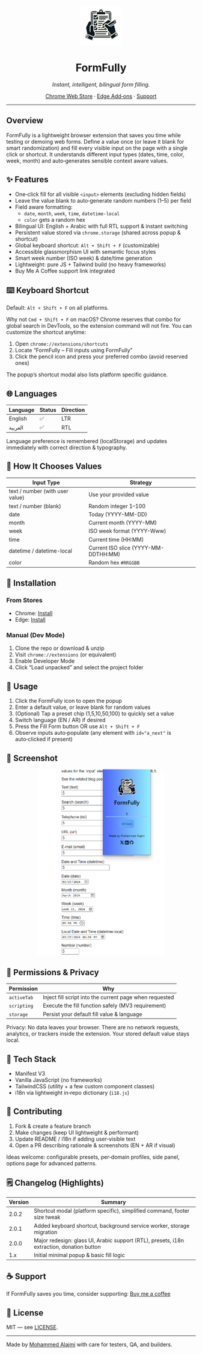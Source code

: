 <div align="center">
	<img src="./icon.png" width="108" alt="FormFully icon" />
	<h1>FormFully</h1>
	<p><em>Instant, intelligent, bilingual form filling.</em></p>
	<a href="https://chromewebstore.google.com/detail/formfully/ojlpggfkjhgadcjdmkgdmpilhmnghlmj" target="_blank">Chrome Web Store</a>
	·
	<a href="https://microsoftedge.microsoft.com/addons/detail/formfully/giahhadiaaljamhigkeggghcadfnofce" target="_blank">Edge Add‑ons</a>
	·
	<a href="https://buymeacoffee.com/devm7mdali" target="_blank">Support</a>
</div>

---

## Overview
FormFully is a lightweight browser extension that saves you time while testing or demoing web forms. Define a value once (or leave it blank for smart randomization) and fill every visible input on the page with a single click or shortcut. It understands different input types (dates, time, color, week, month) and auto‑generates sensible context aware values.

## ✨ Features
- One‑click fill for all visible `<input>` elements (excluding hidden fields)
- Leave the value blank to auto‑generate random numbers (1–5) per field
- Field aware formatting:
	- `date`, `month`, `week`, `time`, `datetime-local`
	- `color` gets a random hex
- Bilingual UI: English + Arabic with full RTL support & instant switching
- Persistent value stored via `chrome.storage` (shared across popup & shortcut)
- Global keyboard shortcut: `Alt + Shift + F` (customizable)
- Accessible glassmorphism UI with semantic focus styles
- Smart week number (ISO week) & date/time generation
- Lightweight: pure JS + Tailwind build (no heavy frameworks)
- Buy Me A Coffee support link integrated

## ⌨️ Keyboard Shortcut
Default: `Alt + Shift + F` on all platforms.

Why not `Cmd + Shift + F` on macOS? Chrome reserves that combo for global search in DevTools, so the extension command will not fire. You can customize the shortcut anytime:
1. Open `chrome://extensions/shortcuts`
2. Locate “FormFully – Fill inputs using FormFully”
3. Click the pencil icon and press your preferred combo (avoid reserved ones)

The popup’s shortcut modal also lists platform specific guidance.

## 🌐 Languages
| Language | Status | Direction |
|----------|--------|-----------|
| English  | ✅     | LTR       |
| العربية  | ✅     | RTL       |

Language preference is remembered (localStorage) and updates immediately with correct direction & typography.

## 🧠 How It Chooses Values
| Input Type | Strategy |
|------------|----------|
| text / number (with user value) | Use your provided value |
| text / number (blank) | Random integer 1–100 |
| date | Today (YYYY-MM-DD) |
| month | Current month (YYYY-MM) |
| week | ISO week format (YYYY-Www) |
| time | Current time (HH:MM) |
| datetime / datetime-local | Current ISO slice (YYYY-MM-DDTHH:MM) |
| color | Random hex `#RRGGBB` |

## 🚀 Installation
### From Stores
* Chrome: [Install](https://chromewebstore.google.com/detail/formfully/ojlpggfkjhgadcjdmkgdmpilhmnghlmj)
* Edge: [Install](https://microsoftedge.microsoft.com/addons/detail/formfully/giahhadiaaljamhigkeggghcadfnofce)

### Manual (Dev Mode)
1. Clone the repo or download & unzip
2. Visit `chrome://extensions` (or equivalent)
3. Enable Developer Mode
4. Click “Load unpacked” and select the project folder

## 🧪 Usage
1. Click the FormFully icon to open the popup
2. Enter a default value, or leave blank for random values
3. (Optional) Tap a preset chip (1,5,10,50,100) to quickly set a value
4. Switch language (EN / AR) if desired
5. Press the Fill Form button OR use `Alt + Shift + F`
6. Observe inputs auto‑populate (any element with `id="a_next"` is auto‑clicked if present)

## 📸 Screenshot
<div align="center">
	<img src="./assets/sample-run.png" alt="FormFully popup screenshot" width="340" />
</div>

## 🔐 Permissions & Privacy
| Permission | Why |
|------------|-----|
| `activeTab` | Inject fill script into the current page when requested |
| `scripting` | Execute the fill function safely (MV3 requirement) |
| `storage` | Persist your default fill value & language |

Privacy: No data leaves your browser. There are no network requests, analytics, or trackers inside the extension. Your stored default value stays local.

## 🧩 Tech Stack
* Manifest V3
* Vanilla JavaScript (no frameworks)
* TailwindCSS (utility + a few custom component classes)
* i18n via lightweight in‑repo dictionary (`i18.js`)

## 🤝 Contributing
1. Fork & create a feature branch
2. Make changes (keep UI lightweight & performant)
3. Update README / i18n if adding user‑visible text
4. Open a PR describing rationale & screenshots (EN + AR if visual)

Ideas welcome: configurable presets, per‑domain profiles, side panel, options page for advanced patterns.

## 🗒️ Changelog (Highlights)
| Version | Summary |
|---------|---------|
| 2.0.2 | Shortcut modal (platform specific), simplified command, footer size tweak |
| 2.0.1 | Added keyboard shortcut, background service worker, storage migration |
| 2.0.0 | Major redesign: glass UI, Arabic support (RTL), presets, i18n extraction, donation button |
| 1.x   | Initial minimal popup & basic fill logic |

## ☕ Support
If FormFully saves you time, consider supporting: [Buy me a coffee](https://buymeacoffee.com/devm7mdali)

## 📝 License
MIT — see [LICENSE](./LICENSE).

---
Made by [Mohammed Alajmi](https://devm7mdali.github.io) with care for testers, QA, and builders.
